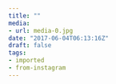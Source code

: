 ```yaml
---
title: ""
media:
- url: media-0.jpg
date: "2017-06-04T06:13:16Z"
draft: false
tags:
- imported
- from-instagram
---
```


